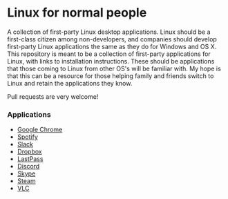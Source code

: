 # Linux for normal people
A collection of first-party Linux desktop applications. Linux should be a first-class citizen among non-developers, and companies should develop first-party Linux applications the same as they do for Windows and OS X. This repository is meant to be a collection of first-party applications for Linux, with links to installation instructions. These should be applications that those coming to Linux from other OS's will be familiar with. My hope is that this can be a resource for those helping family and friends switch to Linux and retain the applications they know.

Pull requests are very welcome!

### Applications

* [Google Chrome](https://www.google.com/chrome/)
* [Spotify](https://www.spotify.com/us/download/linux/)
* [Slack](https://slack.com/downloads/linux)
* [Dropbox](https://www.dropbox.com/install-linux)
* [LastPass](https://lastpass.com/lplinux.php)
* [Discord](https://discordapp.com/download)
* [Skype](https://www.skype.com/en/download-skype/skype-for-linux/)
* [Steam](http://store.steampowered.com/about/)
* [VLC](https://www.videolan.org/vlc/#download)
